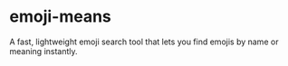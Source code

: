 # emoji-means
A fast, lightweight emoji search tool that lets you find emojis by name or meaning instantly.

